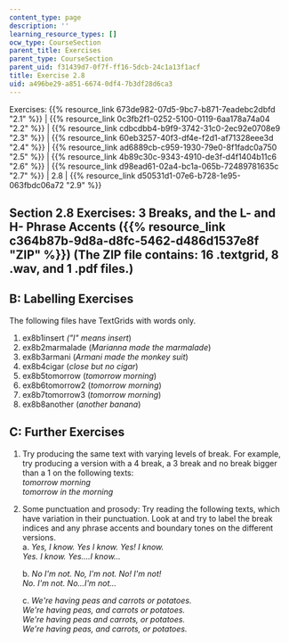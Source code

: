 ```yaml
---
content_type: page
description: ''
learning_resource_types: []
ocw_type: CourseSection
parent_title: Exercises
parent_type: CourseSection
parent_uid: f31439d7-0f7f-ff16-5dcb-24c1a13f1acf
title: Exercise 2.8
uid: a496be29-a851-6674-0df4-7b3df28d6ca3
---
```


Exercises: {{% resource_link 673de982-07d5-9bc7-b871-7eadebc2dbfd "2.1" %}} | {{% resource_link 0c3fb2f1-0252-5100-0119-6aa178a74a04 "2.2" %}} | {{% resource_link cdbcdbb4-b9f9-3742-31c0-2ec92e0708e9 "2.3" %}} | {{% resource_link 60eb3257-40f3-df4e-f2d1-af71328eee3d "2.4" %}} | {{% resource_link ad6889cb-c959-1930-79e0-8f1fadc0a750 "2.5" %}} | {{% resource_link 4b89c30c-9343-4910-de3f-d4f1404b11c6 "2.6" %}} | {{% resource_link d98ead61-02a4-bc1a-065b-72489781635c "2.7" %}} | 2.8 | {{% resource_link d50531d1-07e6-b728-1e95-063fbdc06a72 "2.9" %}}

Section 2.8 Exercises: 3 Breaks, and the L- and H- Phrase Accents ({{% resource_link c364b87b-9d8a-d8fc-5462-d486d1537e8f "ZIP" %}}) (The ZIP file contains: 16 .textgrid, 8 .wav, and 1 .pdf files.)
---------------------------------------------------------------------------------------------------------------------------------------------------------------------------------

B: Labelling Exercises
----------------------

The following files have TextGrids with words only.

1.  ex8b1insert _("I" means insert_)
2.  ex8b2marmalade (_Marianna made the marmalade_)
3.  ex8b3armani (_Armani made the monkey suit_)
4.  ex8b4cigar (_close but no cigar_)
5.  ex8b5tomorrow (_tomorrow morning_)
6.  ex8b6tomorrow2 (_tomorrow morning_)
7.  ex8b7tomorrow3 (_tomorrow morning_)
8.  ex8b8another (_another banana_)

C: Further Exercises
--------------------

1.  Try producing the same text with varying levels of break. For example, try producing a version with a 4 break, a 3 break and no break bigger than a 1 on the following texts:  
    _tomorrow morning_  
    _tomorrow in the morning_
2.  Some punctuation and prosody: Try reading the following texts, which have variation in their punctuation. Look at and try to label the break indices and any phrase accents and boundary tones on the different versions.  
    a. _Yes, I know. Yes I know. Yes! I know.  
    Yes. I know. Yes….I know…_  
      
    b. _No I'm not. No, I'm not. No! I'm not!  
    No. I'm not. No…I'm not…_  
      
    c. _We're having peas and carrots or potatoes.  
    We're having peas, and carrots or potatoes.  
    We're having peas and carrots, or potatoes.  
    We're having peas, and carrots, or potatoes._